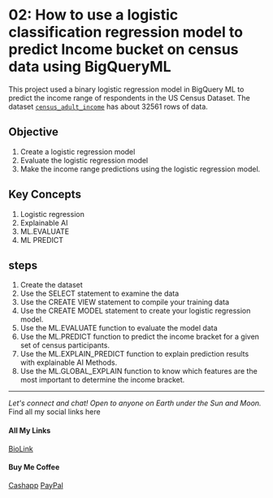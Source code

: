 # 02: How to use a logistic classification regression model to predict Income bucket on census data using  BigQueryML

This project used a binary logistic regression model in BigQuery ML to predict the income range of respondents in the US Census Dataset. The dataset [`census_adult_income`](https://cloud.google.com/bigquery?p=bigquery-public-data&d=census_bureau_usa&page=dataset) has about 32561 rows of data. 

## Objective 
1. Create a logistic regression model 
1. Evaluate the logistic regression model 
1. Make the income range predictions using the logistic regression model. 

## Key Concepts
1. Logistic regression 
1. Explainable AI
1. ML.EVALUATE
1. ML PREDICT

## steps
1. Create the dataset 
1. Use the SELECT statement to examine the data 
1. Use the CREATE VIEW statement to compile your training data
1. Use the CREATE MODEL statement to create your logistic regression model. 
1. Use the ML.EVALUATE function to evaluate the model data
1. Use the ML.PREDICT function to predict the income bracket for a given set of census participants.
1. Use the ML.EXPLAIN_PREDICT function to explain prediction results with explainable AI Methods. 
1. Use the ML.GLOBAL_EXPLAIN function to know which features are the most important to determine the income bracket. 


--------------------------------------------------------------------------------
_Let's connect and chat! Open to anyone on Earth under the Sun and Moon._
Find all my social links here

#### All My Links
[BioLink](https://bio.link/paulkamau)


#### Buy Me Coffee
[Cashapp](https://bio.link/paulkamau)
[PayPal](https://paypal.me/paulkamau)

